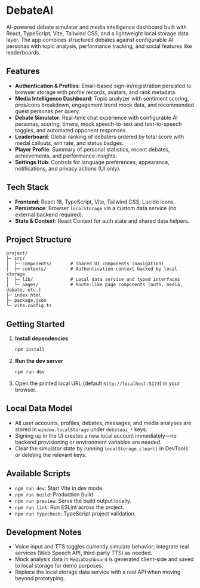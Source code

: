 # DebateAI

AI-powered debate simulator and media intelligence dashboard built with React, TypeScript, Vite, Tailwind CSS, and a lightweight local storage data layer. The app combines structured debates against configurable AI personas with topic analysis, performance tracking, and social features like leaderboards.

## Features
- **Authentication & Profiles**: Email-based sign-in/registration persisted to browser storage with profile records, avatars, and rank metadata.
- **Media Intelligence Dashboard**: Topic analyzer with sentiment scoring, pros/cons breakdown, engagement trend mock data, and recommended guest personas per query.
- **Debate Simulator**: Real-time chat experience with configurable AI personas, scoring, timers, mock speech-to-text and text-to-speech toggles, and automated opponent responses.
- **Leaderboard**: Global ranking of debaters ordered by total score with medal callouts, win rate, and status badges.
- **Player Profile**: Summary of personal statistics, recent debates, achievements, and performance insights.
- **Settings Hub**: Controls for language preferences, appearance, notifications, and privacy actions (UI only).

## Tech Stack
- **Frontend**: React 18, TypeScript, Vite, Tailwind CSS, Lucide icons.
- **Persistence**: Browser `localStorage` via a custom data service (no external backend required).
- **State & Context**: React Context for auth state and shared data helpers.

## Project Structure
```
project/
├─ src/
│  ├─ components/       # Shared UI components (navigation)
│  ├─ contexts/         # Authentication context backed by local storage
│  ├─ lib/              # Local data service and typed interfaces
│  └─ pages/            # Route-like page components (auth, media, debate, etc.)
├─ index.html
├─ package.json
└─ vite.config.ts
```

## Getting Started
1. **Install dependencies**
   ```sh
   npm install
   ```
2. **Run the dev server**
   ```sh
   npm run dev
   ```
3. Open the printed local URL (default `http://localhost:5173`) in your browser.

## Local Data Model
- All user accounts, profiles, debates, messages, and media analyses are stored in `window.localStorage` under `debateai_*` keys.
- Signing up in the UI creates a new local account immediately—no backend provisioning or environment variables are needed.
- Clear the simulator state by running `localStorage.clear()` in DevTools or deleting the relevant keys.

## Available Scripts
- `npm run dev`: Start Vite in dev mode.
- `npm run build`: Production build.
- `npm run preview`: Serve the build output locally.
- `npm run lint`: Run ESLint across the project.
- `npm run typecheck`: TypeScript project validation.

## Development Notes
- Voice input and TTS toggles currently simulate behavior; integrate real services (Web Speech API, third-party TTS) as needed.
- Mock analysis data in `MediaDashboard` is generated client-side and saved to local storage for demo purposes.
- Replace the local storage data service with a real API when moving beyond prototyping.
